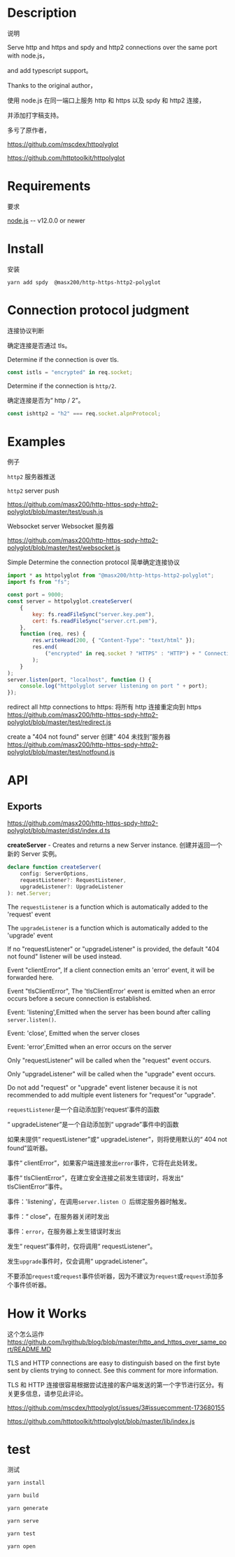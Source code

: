 # Description

说明

Serve http and https and spdy and http2 connections over the same port with node.js，

and add typescript support。

Thanks to the original author，

使用 node.js 在同一端口上服务 http 和 https 以及 spdy 和 http2 连接，

并添加打字稿支持。

多亏了原作者，

https://github.com/mscdex/httpolyglot

https://github.com/httptoolkit/httpolyglot

# Requirements

要求

[node.js](http://nodejs.org/) -- v12.0.0 or newer

# Install

安装

```shell
yarn add spdy  @masx200/http-https-http2-polyglot
```

# Connection protocol judgment

连接协议判断

确定连接是否通过 tls。

Determine if the connection is over tls.

```js
const istls = "encrypted" in req.socket;
```

Determine if the connection is `http/2`.

确定连接是否为“ http / 2”。

```js
const ishttp2 = "h2" === req.socket.alpnProtocol;
```

# Examples

例子

`http2` 服务器推送

`http2` server push

https://github.com/masx200/http-https-spdy-http2-polyglot/blob/master/test/push.js

Websocket server
Websocket 服务器

https://github.com/masx200/http-https-spdy-http2-polyglot/blob/master/test/websocket.js

Simple Determine the connection protocol
简单确定连接协议

```javascript
import * as httpolyglot from "@masx200/http-https-http2-polyglot";
import fs from "fs";

const port = 9000;
const server = httpolyglot.createServer(
    {
        key: fs.readFileSync("server.key.pem"),
        cert: fs.readFileSync("server.crt.pem"),
    },
    function (req, res) {
        res.writeHead(200, { "Content-Type": "text/html" });
        res.end(
            ("encrypted" in req.socket ? "HTTPS" : "HTTP") + " Connection!"
        );
    }
);
server.listen(port, "localhost", function () {
    console.log("httpolyglot server listening on port " + port);
});
```

redirect all http connections to https:
将所有 http 连接重定向到 https
https://github.com/masx200/http-https-spdy-http2-polyglot/blob/master/test/redirect.js

create a "404 not found" server
创建“ 404 未找到”服务器
https://github.com/masx200/http-https-spdy-http2-polyglot/blob/master/test/notfound.js

# API

## Exports

https://github.com/masx200/http-https-spdy-http2-polyglot/blob/master/dist/index.d.ts

**createServer** - Creates and returns a new Server instance.
创建并返回一个新的 Server 实例。

```ts
declare function createServer(
    config: ServerOptions,
    requestListener?: RequestListener,
    upgradeListener?: UpgradeListener
): net.Server;
```

The `requestListener` is a function which is automatically added to the 'request' event

The `upgradeListener` is a function which is automatically added to the 'upgrade' event

If no "requestListener" or "upgradeListener" is provided, the default "404 not found" listener will be used instead.

Event "clientError", If a client connection emits an 'error' event, it will be forwarded here.

Event "tlsClientError", The 'tlsClientError' event is emitted when an error occurs before a secure connection is established.

Event: 'listening',Emitted when the server has been bound after calling `server.listen()`.

Event: 'close', Emitted when the server closes

Event: 'error',Emitted when an error occurs on the server

Only "requestListener" will be called when the "request" event occurs.

Only "upgradeListener" will be called when the "upgrade" event occurs.

Do not add "request" or "upgrade" event listener because it is not recommended to add multiple event listeners for "request"or "upgrade".

`requestListener`是一个自动添加到'request'事件的函数

“ upgradeListener”是一个自动添加到“ upgrade”事件中的函数

如果未提供“ requestListener”或“ upgradeListener”，则将使用默认的“ 404 not found”监听器。

事件“ clientError”，如果客户端连接发出`error`事件，它将在此处转发。

事件“ tlsClientError”，在建立安全连接之前发生错误时，将发出“ tlsClientError”事件。

事件：'listening'，在调用`server.listen（）`后绑定服务器时触发。

事件：“ close”，在服务器关闭时发出

事件：`error`，在服务器上发生错误时发出

发生“ request”事件时，仅将调用“ requestListener”。

发生`upgrade`事件时，仅会调用“ upgradeListener”。

不要添加`request`或`request`事件侦听器，因为不建议为`request`或`request`添加多个事件侦听器。

# How it Works

这个怎么运作
https://github.com/lvgithub/blog/blob/master/http_and_https_over_same_port/README.MD

TLS and HTTP connections are easy to distinguish based on the first byte sent by clients trying to connect. See this comment for more information.

TLS 和 HTTP 连接很容易根据尝试连接的客户端发送的第一个字节进行区分。有关更多信息，请参见此评论。

https://github.com/mscdex/httpolyglot/issues/3#issuecomment-173680155

https://github.com/httptoolkit/httpolyglot/blob/master/lib/index.js

# test

测试

```powershell
yarn install
```

```powershell
yarn build
```

```powershell
yarn generate
```

```powershell
yarn serve
```

```powershell
yarn test
```

```powershell
yarn open
```
